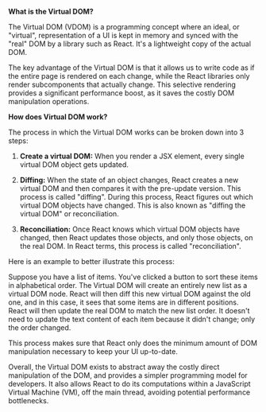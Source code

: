 **What is the Virtual DOM?**

The Virtual DOM (VDOM) is a programming concept where an ideal, or "virtual", representation of a UI is kept in memory and synced with the "real" DOM by a library such as React. It's a lightweight copy of the actual DOM.

The key advantage of the Virtual DOM is that it allows us to write code as if the entire page is rendered on each change, while the React libraries only render subcomponents that actually change. This selective rendering provides a significant performance boost, as it saves the costly DOM manipulation operations.

**How does Virtual DOM work?**

The process in which the Virtual DOM works can be broken down into 3 steps: 

1. **Create a virtual DOM:** When you render a JSX element, every single virtual DOM object gets updated.

2. **Diffing:** When the state of an object changes, React creates a new virtual DOM and then compares it with the pre-update version. This process is called "diffing". During this process, React figures out which virtual DOM objects have changed. This is also known as "diffing the virtual DOM" or reconciliation.

3. **Reconciliation:** Once React knows which virtual DOM objects have changed, then React updates those objects, and only those objects, on the real DOM. In React terms, this process is called "reconciliation".

Here is an example to better illustrate this process:

Suppose you have a list of items. You've clicked a button to sort these items in alphabetical order. The Virtual DOM will create an entirely new list as a virtual DOM node. React will then diff this new virtual DOM against the old one, and in this case, it sees that some items are in different positions. React will then update the real DOM to match the new list order. It doesn't need to update the text content of each item because it didn't change; only the order changed.

This process makes sure that React only does the minimum amount of DOM manipulation necessary to keep your UI up-to-date.

Overall, the Virtual DOM exists to abstract away the costly direct manipulation of the DOM, and provides a simpler programming model for developers. It also allows React to do its computations within a JavaScript Virtual Machine (VM), off the main thread, avoiding potential performance bottlenecks.